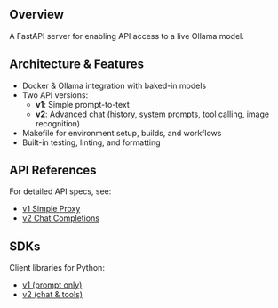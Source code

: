 ## Overview

A FastAPI server for enabling API access to a live Ollama model.

## Architecture & Features

- Docker & Ollama integration with baked-in models  
- Two API versions:
  - **v1**: Simple prompt-to-text  
  - **v2**: Advanced chat (history, system prompts, tool calling, image recognition)  
- Makefile for environment setup, builds, and workflows  
- Built-in testing, linting, and formatting

## API References

For detailed API specs, see:
- [v1 Simple Proxy](src/api/v1/README.md)
- [v2 Chat Completions](src/api/v2/README.md)

## SDKs

Client libraries for Python:
- [v1 (prompt only)](sdk/olm_api_client/v1/README.md)
- [v2 (chat & tools)](sdk/olm_api_client/v2/README.md)

